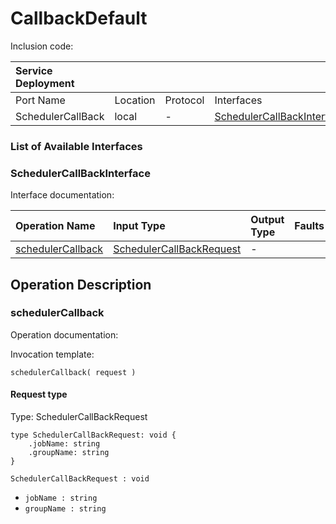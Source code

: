 # CallbackDefault

Inclusion code: 

| Service Deployment |  |  |  |
| :--- | :--- | :--- | :--- |
| Port Name | Location | Protocol | Interfaces |
| SchedulerCallBack | local | - | [SchedulerCallBackInterface](callback_default.md#SchedulerCallBackInterface) |

### List of Available Interfaces

### SchedulerCallBackInterface <a id="SchedulerCallBackInterface"></a>

Interface documentation:

| Operation Name | Input Type | Output Type | Faults |
| :--- | :--- | :--- | :--- |
| [schedulerCallback](callback_default.md#schedulerCallback) | [SchedulerCallBackRequest](callback_default.md#SchedulerCallBackRequest) |  - |  |

## Operation Description

### schedulerCallback <a id="schedulerCallback"></a>

Operation documentation:

Invocation template:

```jolie
schedulerCallback( request )
```

#### Request type <a id="SchedulerCallBackRequest"></a>

Type: SchedulerCallBackRequest

```jolie
type SchedulerCallBackRequest: void {
    .jobName: string
    .groupName: string
}
```

`SchedulerCallBackRequest : void`

* `jobName : string`
* `groupName : string`

